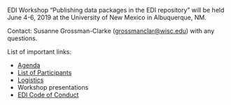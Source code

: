 EDI Workshop “Publishing data packages in the EDI repository” will be held June 4-6, 2019 at the University of New Mexico in Albuquerque, NM.

Contact: Susanne Grossman-Clarke (grossmanclar@wisc.edu) with any questions.

List of important links:

* [Agenda](https://github.com/EDIorg/workshops/blob/master/Albuquerque_UNM_4-6June2019/Agenda.md)
* [List of Participants](https://github.com/EDIorg/workshops/blob/master/Albuquerque_UNM_4-6June2019/Participants.md)
* [Logistics](https://github.com/EDIorg/workshops/wiki/Logistics)
* Workshop presentations
* [EDI Code of Conduct](https://environmentaldatainitiative.org/about/environmental-data-initiative-code-of-conduct/)
